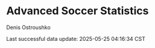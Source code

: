 # Advanced Soccer Statistics
Denis Ostroushko

<!-- gfm -->

Last successful data update: 2025-05-25 04:16:34 CST
